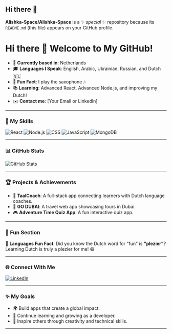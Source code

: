 ## Hi there 👋


**Alishka-Space/Alishka-Space** is a ✨ _special_ ✨ repository because its `README.md` (this file) appears on your GitHub profile.

# Hi there 👋 Welcome to My GitHub!

- 🏡 **Currently based in**: Netherlands  
- 🎓 **Languages I Speak**: English, Arabic, Ukrainian, Russian, and Dutch 🇳🇱  
- 🎷 **Fun Fact**: I play the saxophone 🎶  
- 📚 **Learning**: Advanced React, Advanced Node.js, and improving my Dutch!  
- ✉️ **Contact me**: [Your Email or LinkedIn]  

---

### 🌟 My Skills  
![React](https://img.shields.io/badge/-React-61DAFB?logo=react&logoColor=white&style=flat-square)
![Node.js](https://img.shields.io/badge/-Node.js-339933?logo=node.js&logoColor=white&style=flat-square) 
![CSS](https://img.shields.io/badge/-CSS-1572B6?logo=css3&logoColor=white&style=flat-square)
![JavaScript](https://img.shields.io/badge/-JavaScript-F7DF1E?logo=javascript&logoColor=black&style=flat-square)
![MongoDB](https://img.shields.io/badge/-MongoDB-47A248?logo=mongodb&logoColor=white&style=flat-square)

---

### 📊 GitHub Stats  
![GitHub Stats](https://github-readme-stats.vercel.app/api?Alishka-Space=Alishka-Space&show_icons=true&theme=radical)

---

### 🏆 Projects & Achievements  
- 🌟 **TaalCoach**: A full-stack app connecting learners with Dutch language coaches.  
- 🚀 **GO DUBAI**: A travel web app showcasing tours in Dubai.  
- 🎮 **Adventure Time Quiz App**: A fun interactive quiz app.   

---

### 🎉 Fun Section  
💬 **Languages Fun Fact**: Did you know the Dutch word for "fun" is **"plezier"**? Learning Dutch is truly a plezier for me! 😄  


---

### 🌐 Connect With Me  
[![LinkedIn](https://img.shields.io/badge/-LinkedIn-0077B5?logo=linkedin&logoColor=white&style=flat-square)](www.linkedin.com/in/ali-ibrahim-space)


---

### ✨ My Goals  
- 🌍 Build apps that create a global impact.  
- 🌱 Continue learning and growing as a developer.  
- 🎯 Inspire others through creativity and technical skills.  

---
